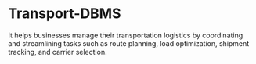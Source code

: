 # Transport-DBMS
It helps businesses manage their transportation logistics by coordinating and streamlining tasks such as route planning, load optimization, shipment tracking, and carrier selection.
